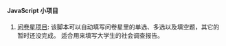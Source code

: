 #### JavaScript 小项目
1. [问卷星项目](https://github.com/jinl1874/Javascript/tree/master/wjx): 
   该脚本可以自动填写问卷星里的单选、多选以及填空题，其它的暂时还没完成。
   适合用来填写大学生的社会调查报告。
